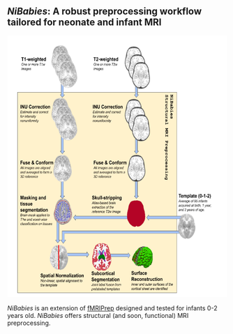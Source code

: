 ## *NiBabies*: A robust preprocessing workflow tailored for neonate and infant MRI

<img src="./docs/_static/nibabies_anat.png" width="600" height="600"/>

*NiBabies* is an extension of [fMRIPrep](https://fmriprep.org/en/stable/) designed and tested for infants 0-2 years old. *NiBabies* offers structural (and soon, functional) MRI preprocessing.
